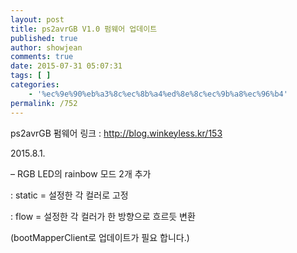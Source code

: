 ```yaml
---
layout: post
title: ps2avrGB V1.0 펌웨어 업데이트
published: true
author: showjean
comments: true
date: 2015-07-31 05:07:31
tags: [ ]
categories:
    - '%ec%9e%90%eb%a3%8c%ec%8b%a4%ed%8e%8c%ec%9b%a8%ec%96%b4'
permalink: /752
---
```

ps2avrGB 펌웨어 링크 : http://blog.winkeyless.kr/153



2015.8.1.



&#8211; RGB LED의 rainbow 모드 2개 추가

: static = 설정한 각 컬러로 고정

: flow = 설정한 각 컬러가 한 방향으로 흐르듯 변환



(bootMapperClient로 업데이트가 필요 합니다.)